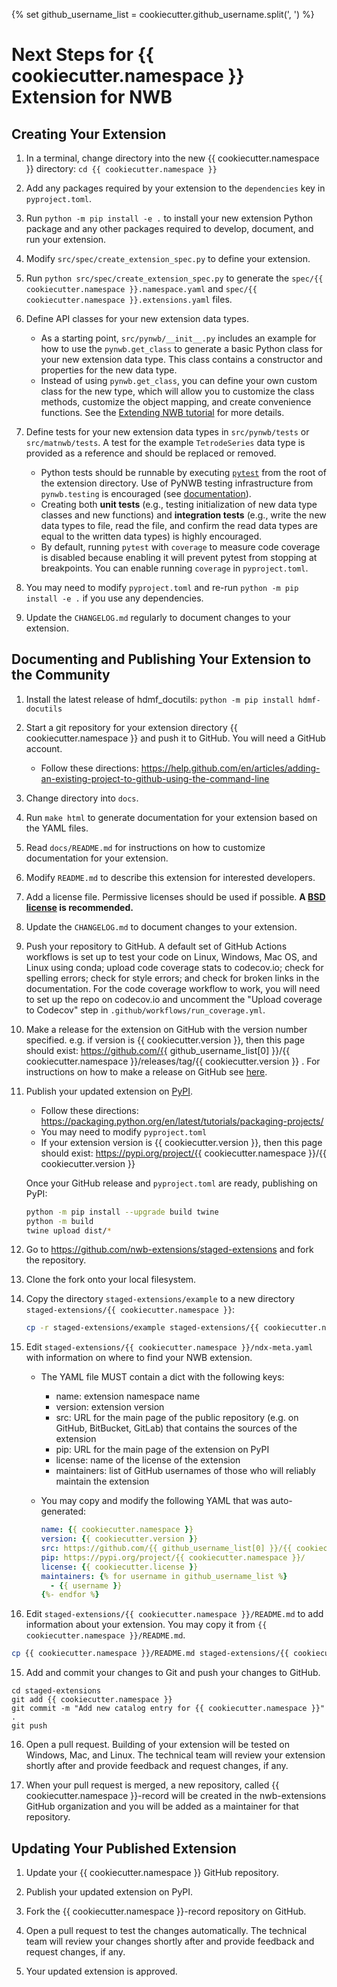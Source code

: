 {% set github_username_list = cookiecutter.github_username.split(', ') %}

# Next Steps for {{ cookiecutter.namespace }} Extension for NWB

## Creating Your Extension

1. In a terminal, change directory into the new {{ cookiecutter.namespace }} directory: `cd {{ cookiecutter.namespace }}`

2. Add any packages required by your extension to the `dependencies` key in `pyproject.toml`.

3. Run `python -m pip install -e .` to install your new extension Python package
and any other packages required to develop, document, and run your extension.

4. Modify `src/spec/create_extension_spec.py` to define your extension.

5. Run `python src/spec/create_extension_spec.py` to generate the
`spec/{{ cookiecutter.namespace }}.namespace.yaml` and
`spec/{{ cookiecutter.namespace }}.extensions.yaml` files.

6. Define API classes for your new extension data types.

    - As a starting point, `src/pynwb/__init__.py` includes an example for how to use
      the `pynwb.get_class` to generate a basic Python class for your new extension data
      type. This class contains a constructor and properties for the new data type.
    - Instead of using `pynwb.get_class`, you can define your own custom class for the
      new type, which will allow you to customize the class methods, customize the
      object mapping, and create convenience functions. See the
      [Extending NWB tutorial](https://pynwb.readthedocs.io/en/stable/tutorials/general/extensions.html)
      for more details.

7. Define tests for your new extension data types in `src/pynwb/tests` or `src/matnwb/tests`.
A test for the example `TetrodeSeries` data type is provided as a reference and should be
replaced or removed.

     - Python tests should be runnable by executing [`pytest`](https://docs.pytest.org/en/latest/)
     from the root of the extension directory. Use of PyNWB testing infrastructure from
     `pynwb.testing` is encouraged (see
     [documentation](https://pynwb.readthedocs.io/en/stable/pynwb.testing.html)).
     - Creating both **unit tests** (e.g., testing initialization of new data type classes and
     new functions) and **integration tests** (e.g., write the new data types to file, read
     the file, and confirm the read data types are equal to the written data types) is
     highly encouraged.
     - By default, running `pytest` with `coverage` to measure code coverage is disabled
     because enabling it will prevent pytest from stopping at breakpoints. You can enable
     running `coverage` in `pyproject.toml`. 

8. You may need to modify `pyproject.toml` and re-run `python -m pip install -e .` if you
use any dependencies.

9. Update the `CHANGELOG.md` regularly to document changes to your extension.


## Documenting and Publishing Your Extension to the Community

1. Install the latest release of hdmf_docutils: `python -m pip install hdmf-docutils`

2. Start a git repository for your extension directory {{ cookiecutter.namespace }}
 and push it to GitHub. You will need a GitHub account.
    - Follow these directions:
  https://help.github.com/en/articles/adding-an-existing-project-to-github-using-the-command-line

3. Change directory into `docs`.

4. Run `make html` to generate documentation for your extension based on the YAML files.

5. Read `docs/README.md` for instructions on how to customize documentation for
your extension.

6. Modify `README.md` to describe this extension for interested developers.

7. Add a license file. Permissive licenses should be used if possible. **A [BSD license](https://opensource.org/licenses/BSD-3-Clause) is recommended.**

8. Update the `CHANGELOG.md` to document changes to your extension.

8. Push your repository to GitHub. A default set of GitHub Actions workflows is set up to
test your code on Linux, Windows, Mac OS, and Linux using conda; upload code coverage
stats to codecov.io; check for spelling errors; check for style errors; and check for broken
links in the documentation. For the code coverage workflow to work, you will need to
set up the repo on codecov.io and uncomment the "Upload coverage to Codecov" step
in `.github/workflows/run_coverage.yml`.

8. Make a release for the extension on GitHub with the version number specified. e.g. if version is {{ cookiecutter.version }}, then this page should exist: https://github.com/{{ github_username_list[0] }}/{{ cookiecutter.namespace }}/releases/tag/{{ cookiecutter.version }} . For instructions on how to make a release on GitHub see [here](https://help.github.com/en/github/administering-a-repository/creating-releases).

9. Publish your updated extension on [PyPI](https://pypi.org/).
    - Follow these directions: https://packaging.python.org/en/latest/tutorials/packaging-projects/
    - You may need to modify `pyproject.toml`
    - If your extension version is {{ cookiecutter.version }}, then this page should exist: https://pypi.org/project/{{ cookiecutter.namespace }}/{{ cookiecutter.version }}

   Once your GitHub release and `pyproject.toml` are ready, publishing on PyPI:
    ```bash
    python -m pip install --upgrade build twine
    python -m build
    twine upload dist/*
    ```

10. Go to https://github.com/nwb-extensions/staged-extensions and fork the
repository.

11. Clone the fork onto your local filesystem.

12. Copy the directory `staged-extensions/example` to a new directory
`staged-extensions/{{ cookiecutter.namespace }}`:

    ```bash
    cp -r staged-extensions/example staged-extensions/{{ cookiecutter.namespace }}
    ```

13. Edit `staged-extensions/{{ cookiecutter.namespace }}/ndx-meta.yaml`
with information on where to find your NWB extension.
    - The YAML file MUST contain a dict with the following keys:
      - name: extension namespace name
      - version: extension version
      - src: URL for the main page of the public repository (e.g. on GitHub, BitBucket, GitLab) that contains the sources of the extension
      - pip: URL for the main page of the extension on PyPI
      - license: name of the license of the extension
      - maintainers: list of GitHub usernames of those who will reliably maintain the extension
    - You may copy and modify the following YAML that was auto-generated:

      ```yaml
      name: {{ cookiecutter.namespace }}
      version: {{ cookiecutter.version }}
      src: https://github.com/{{ github_username_list[0] }}/{{ cookiecutter.namespace }}
      pip: https://pypi.org/project/{{ cookiecutter.namespace }}/
      license: {{ cookiecutter.license }}
      maintainers: {% for username in github_username_list %}
        - {{ username }}
      {%- endfor %}
      ```

14. Edit `staged-extensions/{{ cookiecutter.namespace }}/README.md`
to add information about your extension. You may copy it from
`{{ cookiecutter.namespace }}/README.md`.

  ```bash
  cp {{ cookiecutter.namespace }}/README.md staged-extensions/{{ cookiecutter.namespace }}/README.md
  ```

15. Add and commit your changes to Git and push your changes to GitHub.
```
cd staged-extensions
git add {{ cookiecutter.namespace }}
git commit -m "Add new catalog entry for {{ cookiecutter.namespace }}" .
git push
```

16. Open a pull request. Building of your extension will be tested on Windows,
Mac, and Linux. The technical team will review your extension shortly after
and provide feedback and request changes, if any.

17. When your pull request is merged, a new repository, called
{{ cookiecutter.namespace }}-record will be created in the nwb-extensions
GitHub organization and you will be added as a maintainer for that repository.


## Updating Your Published Extension

1. Update your {{ cookiecutter.namespace }} GitHub repository.

2. Publish your updated extension on PyPI.

3. Fork the {{ cookiecutter.namespace }}-record repository on GitHub.

4. Open a pull request to test the changes automatically. The technical team
will review your changes shortly after and provide feedback and request changes,
if any.

5. Your updated extension is approved.
